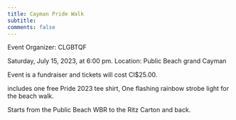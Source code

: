 ```yaml
---
title: Cayman Pride Walk 
subtitle: 
comments: false
---
```

Event Organizer: CLGBTQF 

Saturday, July 15, 2023, at 6:00 pm.    Location: Public Beach grand Cayman

Event is a fundraiser and tickets will cost CI$25.00.       

includes one free Pride 2023 tee shirt, One flashing rainbow strobe light for the beach walk. 

Starts from the Public Beach WBR to the Ritz Carton
and back.


